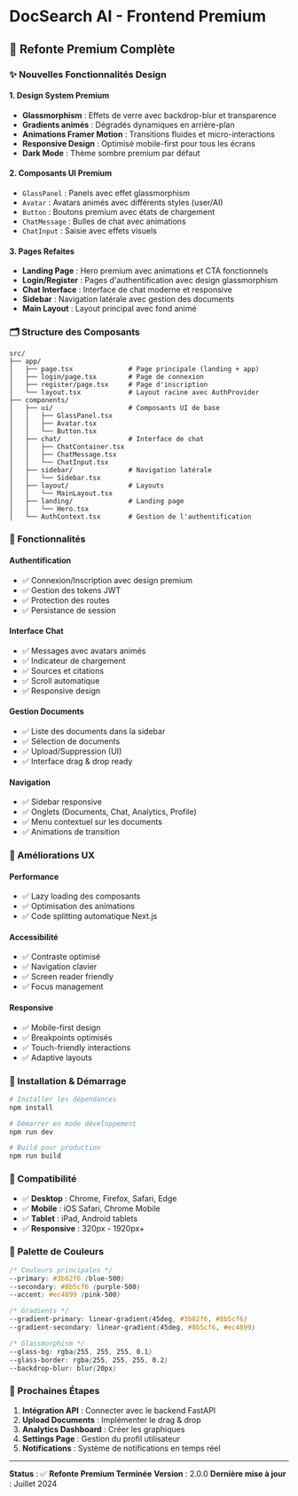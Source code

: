# DocSearch AI - Frontend Premium

## 🎨 Refonte Premium Complète

### ✨ Nouvelles Fonctionnalités Design

#### **1. Design System Premium**
- **Glassmorphism** : Effets de verre avec backdrop-blur et transparence
- **Gradients animés** : Dégradés dynamiques en arrière-plan
- **Animations Framer Motion** : Transitions fluides et micro-interactions
- **Responsive Design** : Optimisé mobile-first pour tous les écrans
- **Dark Mode** : Thème sombre premium par défaut

#### **2. Composants UI Premium**
- `GlassPanel` : Panels avec effet glassmorphism
- `Avatar` : Avatars animés avec différents styles (user/AI)
- `Button` : Boutons premium avec états de chargement
- `ChatMessage` : Bulles de chat avec animations
- `ChatInput` : Saisie avec effets visuels

#### **3. Pages Refaites**
- **Landing Page** : Hero premium avec animations et CTA fonctionnels
- **Login/Register** : Pages d'authentification avec design glassmorphism
- **Chat Interface** : Interface de chat moderne et responsive
- **Sidebar** : Navigation latérale avec gestion des documents
- **Main Layout** : Layout principal avec fond animé

### 🗂️ Structure des Composants

```
src/
├── app/
│   ├── page.tsx              # Page principale (landing + app)
│   ├── login/page.tsx        # Page de connexion
│   ├── register/page.tsx     # Page d'inscription
│   └── layout.tsx            # Layout racine avec AuthProvider
├── components/
│   ├── ui/                   # Composants UI de base
│   │   ├── GlassPanel.tsx
│   │   ├── Avatar.tsx
│   │   └── Button.tsx
│   ├── chat/                 # Interface de chat
│   │   ├── ChatContainer.tsx
│   │   ├── ChatMessage.tsx
│   │   └── ChatInput.tsx
│   ├── sidebar/              # Navigation latérale
│   │   └── Sidebar.tsx
│   ├── layout/               # Layouts
│   │   └── MainLayout.tsx
│   ├── landing/              # Landing page
│   │   └── Hero.tsx
│   └── AuthContext.tsx       # Gestion de l'authentification
```

### 🚀 Fonctionnalités

#### **Authentification**
- ✅ Connexion/Inscription avec design premium
- ✅ Gestion des tokens JWT
- ✅ Protection des routes
- ✅ Persistance de session

#### **Interface Chat**
- ✅ Messages avec avatars animés
- ✅ Indicateur de chargement
- ✅ Sources et citations
- ✅ Scroll automatique
- ✅ Responsive design

#### **Gestion Documents**
- ✅ Liste des documents dans la sidebar
- ✅ Sélection de documents
- ✅ Upload/Suppression (UI)
- ✅ Interface drag & drop ready

#### **Navigation**
- ✅ Sidebar responsive
- ✅ Onglets (Documents, Chat, Analytics, Profile)
- ✅ Menu contextuel sur les documents
- ✅ Animations de transition

### 🎯 Améliorations UX

#### **Performance**
- ✅ Lazy loading des composants
- ✅ Optimisation des animations
- ✅ Code splitting automatique Next.js

#### **Accessibilité**
- ✅ Contraste optimisé
- ✅ Navigation clavier
- ✅ Screen reader friendly
- ✅ Focus management

#### **Responsive**
- ✅ Mobile-first design
- ✅ Breakpoints optimisés
- ✅ Touch-friendly interactions
- ✅ Adaptive layouts

### 🔧 Installation & Démarrage

```bash
# Installer les dépendances
npm install

# Démarrer en mode développement
npm run dev

# Build pour production
npm run build
```

### 📱 Compatibilité

- ✅ **Desktop** : Chrome, Firefox, Safari, Edge
- ✅ **Mobile** : iOS Safari, Chrome Mobile
- ✅ **Tablet** : iPad, Android tablets
- ✅ **Responsive** : 320px - 1920px+

### 🎨 Palette de Couleurs

```css
/* Couleurs principales */
--primary: #3b82f6 (blue-500)
--secondary: #8b5cf6 (purple-500)
--accent: #ec4899 (pink-500)

/* Gradients */
--gradient-primary: linear-gradient(45deg, #3b82f6, #8b5cf6)
--gradient-secondary: linear-gradient(45deg, #8b5cf6, #ec4899)

/* Glassmorphism */
--glass-bg: rgba(255, 255, 255, 0.1)
--glass-border: rgba(255, 255, 255, 0.2)
--backdrop-blur: blur(20px)
```

### 🚀 Prochaines Étapes

1. **Intégration API** : Connecter avec le backend FastAPI
2. **Upload Documents** : Implémenter le drag & drop
3. **Analytics Dashboard** : Créer les graphiques
4. **Settings Page** : Gestion du profil utilisateur
5. **Notifications** : Système de notifications en temps réel

---

**Status** : ✅ **Refonte Premium Terminée**
**Version** : 2.0.0
**Dernière mise à jour** : Juillet 2024
